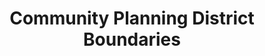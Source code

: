 ---
schema: default
title: Community Planning District Boundaries
organization: GIS
notes: >-
  Represents the geographic boundaries for the City of San Diego community land
  use policy plans specific to these geographic areas.
resources:
  - name: Community Planning District Boundaries
    url: >-
      https://datasd-prod.s3.amazonaws.com/sde/cmty_plan/CITY.CMTY_PLAN_datasd.zip
    format: shp
  - name: Community Planning District Boundaries Dictionary
    url: >-
      https://datasd-prod.s3.amazonaws.com/sde/cmty_plan/CITY.CMTY_PLAN_dictionary_datasd.csv
    format: csv
  - name: Community Planning District Boundaries Metadata
    url: >-
      https://datasd-prod.s3.amazonaws.com/sde/cmty_plan/CITY.CMTY_PLAN_metadata_datasd.csv
    format: csv
license: 'http://www.opendefinition.org/licenses/odc-pddl'
category:
  - City Management
  - Economy and Community
maintainer: City of San Diego
maintainer_email: data@sandiego.gov
---